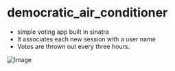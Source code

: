democratic_air_conditioner
==========================

- simple voting app built in sinatra
- It associates each new session with a user name
- Votes are thrown out every three hours.

![Image](http://i.imgur.com/MfCdxmh.png&raw=png)
